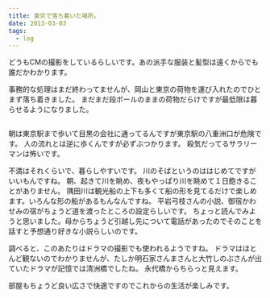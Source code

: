 ```yaml
---
title: 東京で落ち着いた場所。
date: 2013-03-03
tags:
  - log
---
```


どうもCMの撮影をしているらしいです。あの派手な服装と髪型は遠くからでも誰だかわかります。

事務的な処理はまだ終わってませんが、岡山と東京の荷物を運び入れたのでひとまず落ち着きました。
まだまだ段ボールのままの荷物だらけですが最低限は暮らせるようになりました。

<a href="http://www.flickr.com/photos/shigeki_takeguchi/8524923626/in/photostream"><img src="http://farm9.staticflickr.com/8109/8524923626_1b75fbccb7.jpg" alt="" /></a>

朝は東京駅まで歩いて目黒の会社に通ってるんですが東京駅の八重洲口が危険です。
人の流れとは逆に歩くんですが必ずぶつかります。
殺気だってるサラリーマンは怖いです。

不満はそれくらいで、暮らしやすいです。
川のそばというのははじめてですがいいもんですね。
朝、起きて川を眺め、夜もやっぱり川を眺めて１日飽きることがありません。
隅田川は観光船の上下も多くて船の形を見てるだけで楽しめます。いろんな形の船があるもんなんですね。
平岩弓枝さんの小説、御宿かわせみの宿がちょうど道を渡ったところの設定らしいです。
ちょっと読んでみようと思いました。母からちょうど引越し先について電話があったのでそのことを話すと予想通り好きな小説らしいのです。

調べると、このあたりはドラマの撮影でも使われるようですね。
ドラマはほとんど観ないのでわかりませんが、たしか明石家さんまさんと大竹しのぶさんが出ていたドラマが記憶では清洲橋でしたね。
永代橋からちらっと見えます。

部屋もちょうど良い広さで快適ですのでこれからの生活が楽しみです。
